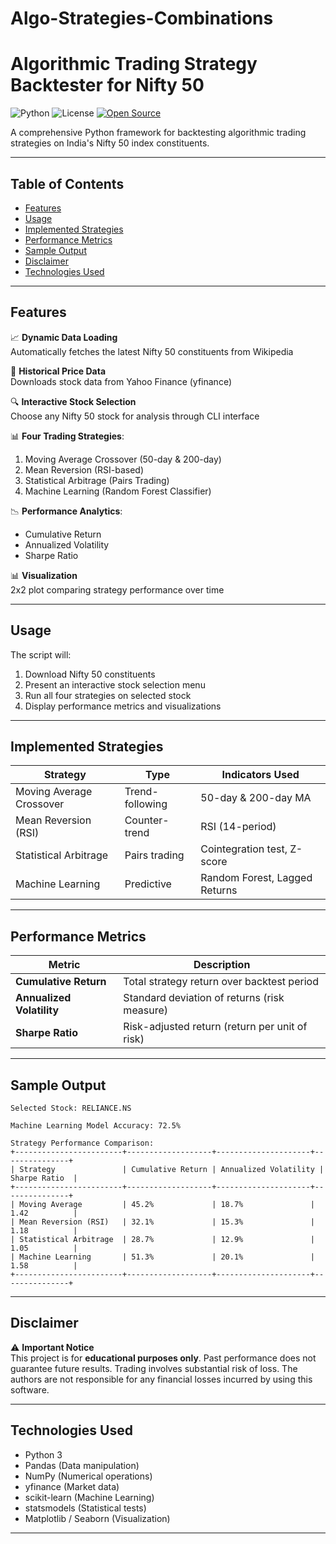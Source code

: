 # Algo-Strategies-Combinations
# Algorithmic Trading Strategy Backtester for Nifty 50

![Python](https://img.shields.io/badge/Python-3.x-blue.svg)
![License](https://img.shields.io/badge/License-MIT-green.svg)
[![Open Source](https://badges.frapsoft.com/os/v1/open-source.svg?v=103)](https://opensource.org/)

A comprehensive Python framework for backtesting algorithmic trading strategies on India's Nifty 50 index constituents.

---

## Table of Contents
- [Features](#features)
- [Usage](#usage)
- [Implemented Strategies](#implemented-strategies)
- [Performance Metrics](#performance-metrics)
- [Sample Output](#sample-output)
- [Disclaimer](#disclaimer)
- [Technologies Used](#technologies-used)
---

## Features

📈 **Dynamic Data Loading**  
Automatically fetches the latest Nifty 50 constituents from Wikipedia

🔄 **Historical Price Data**  
Downloads stock data from Yahoo Finance (yfinance)

🔍 **Interactive Stock Selection**  
Choose any Nifty 50 stock for analysis through CLI interface

📊 **Four Trading Strategies**:
1. Moving Average Crossover (50-day & 200-day)
2. Mean Reversion (RSI-based)
3. Statistical Arbitrage (Pairs Trading)
4. Machine Learning (Random Forest Classifier)

📉 **Performance Analytics**:
- Cumulative Return
- Annualized Volatility
- Sharpe Ratio

📊 **Visualization**  
2x2 plot comparing strategy performance over time

---

## Usage

The script will:
1. Download Nifty 50 constituents
2. Present an interactive stock selection menu
3. Run all four strategies on selected stock
4. Display performance metrics and visualizations

---

## Implemented Strategies

| Strategy                | Type           | Indicators Used                         |
|------------------------|----------------|------------------------------------------|
| Moving Average Crossover | Trend-following | 50-day & 200-day MA                     |
| Mean Reversion (RSI)     | Counter-trend   | RSI (14-period)                          |
| Statistical Arbitrage    | Pairs trading   | Cointegration test, Z-score              |
| Machine Learning         | Predictive      | Random Forest, Lagged Returns            |

---

## Performance Metrics

| Metric                 | Description                                      |
|------------------------|--------------------------------------------------|
| **Cumulative Return**  | Total strategy return over backtest period       |
| **Annualized Volatility** | Standard deviation of returns (risk measure)   |
| **Sharpe Ratio**       | Risk-adjusted return (return per unit of risk)   |

---

## Sample Output

```text
Selected Stock: RELIANCE.NS

Machine Learning Model Accuracy: 72.5%

Strategy Performance Comparison:
+------------------------+-------------------+---------------------+---------------+
| Strategy               | Cumulative Return | Annualized Volatility | Sharpe Ratio  |
+------------------------+-------------------+---------------------+---------------+
| Moving Average         | 45.2%             | 18.7%               | 1.42          |
| Mean Reversion (RSI)   | 32.1%             | 15.3%               | 1.18          |
| Statistical Arbitrage  | 28.7%             | 12.9%               | 1.05          |
| Machine Learning       | 51.3%             | 20.1%               | 1.58          |
+------------------------+-------------------+---------------------+---------------+
```

---

## Disclaimer

⚠️ **Important Notice**  
This project is for **educational purposes only**. Past performance does not guarantee future results. Trading involves substantial risk of loss. The authors are not responsible for any financial losses incurred by using this software.

---

## Technologies Used

- Python 3
- Pandas (Data manipulation)
- NumPy (Numerical operations)
- yfinance (Market data)
- scikit-learn (Machine Learning)
- statsmodels (Statistical tests)
- Matplotlib / Seaborn (Visualization)

---
